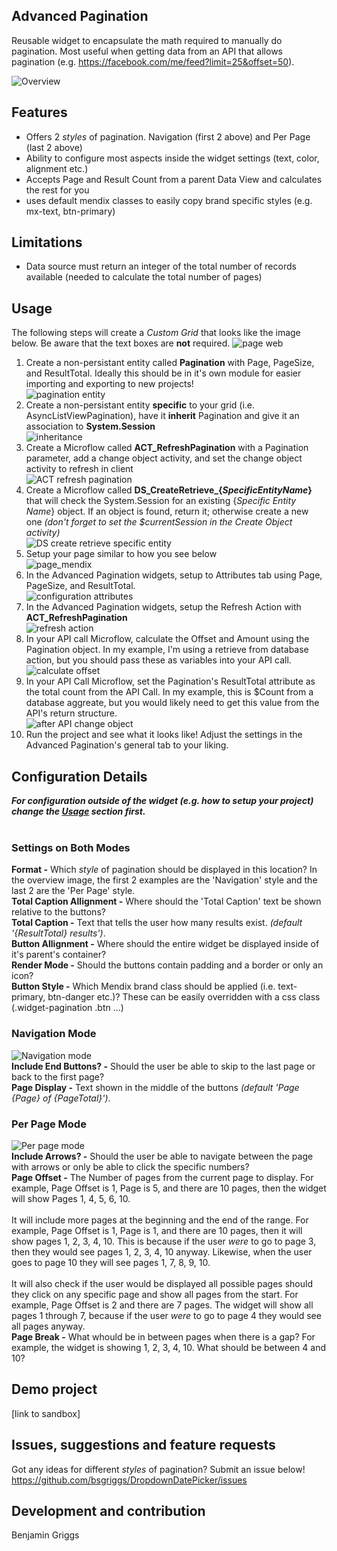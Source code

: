 ## Advanced Pagination
Reusable widget to encapsulate the math required to manually do pagination. Most useful when getting data from an API that allows pagination (e.g. https://facebook.com/me/feed?limit=25&offset=50).

![Overview](https://github.com/bsgriggs/pagination/blob/media/Overview.png)

## Features
- Offers 2 *styles* of pagination. Navigation (first 2 above) and Per Page (last 2 above)
- Ability to configure most aspects inside the widget settings (text, color, alignment etc.)
- Accepts Page and Result Count from a parent Data View and calculates the rest for you 
- uses default mendix classes to easily copy brand specific styles (e.g. mx-text, btn-primary)

## Limitations
- Data source must return an integer of the total number of records available (needed to calculate the total number of pages)

## Usage
The following steps will create a *Custom Grid* that looks like the image below. Be aware that the text boxes are **not** required.
![page web](https://github.com/bsgriggs/pagination/blob/media/page_web.png)

1. Create a non-persistant entity called **Pagination** with Page, PageSize, and ResultTotal. Ideally this should be in it's own module for easier importing and exporting to new projects!<br/>![pagination entity](https://github.com/bsgriggs/pagination/blob/media/pagination_entity.png)
2. Create a non-persistant entity **specific** to your grid (i.e. AsyncListViewPagination), have it **inherit** Pagination and give it an association to **System.Session**<br/>![inheritance](https://github.com/bsgriggs/pagination/blob/media/inheritance.png)
3. Create a Microflow called **ACT_RefreshPagination** with a Pagination parameter, add a change object activity, and set the change object activity to refresh in client<br/>![ACT refresh pagination](https://github.com/bsgriggs/pagination/blob/media/ACT_RefreshPagination.png)
4. Create a Microflow called **DS_CreateRetrieve_{*SpecificEntityName*}** that will check the System.Session for an existing {*Specific Entity Name*} object. If an object is found, return it; otherwise create a new one *(don't forget to set the $currentSession in the Create Object activity)*<br/>![DS create retrieve specific entity](https://github.com/bsgriggs/pagination/blob/media/DS_Inheritance.png)
5. Setup your page similar to how you see below<br/>![page_mendix](https://github.com/bsgriggs/pagination/blob/media/page_mendix.png)
6. In the Advanced Pagination widgets, setup to Attributes tab using Page, PageSize, and ResultTotal.<br/>![configuration attributes](https://github.com/bsgriggs/pagination/blob/media/config_attributes.png)
7. In the Advanced Pagination widgets, setup the Refresh Action with **ACT_RefreshPagination**<br/>![refresh action](https://github.com/bsgriggs/pagination/blob/media/config_actions.png)
8. In your API call Microflow, calculate the Offset and Amount using the Pagination object. In my example, I'm using a retrieve from database action, but you should pass these as variables into your API call. <br/>![calculate offset](https://github.com/bsgriggs/pagination/blob/media/calculate_offset.png)
9. In your API Call Microflow, set the Pagination's ResultTotal attribute as the total count from the API Call. In my example, this is $Count from a database aggreate, but you would likely need to get this value from the API's return structure.<br/>![after API change object](https://github.com/bsgriggs/pagination/blob/media/afterapi_changeobject.png) 
10. Run the project and see what it looks like! Adjust the settings in the Advanced Pagination's general tab to your liking.

## Configuration Details
***For configuration outside of the widget (e.g. how to setup your project) change the [Usage](https://github.com/bsgriggs/pagination/edit/master/README.md#usage) section first.***<br/><br/>

### Settings on Both Modes
**Format -** Which *style* of pagination should be displayed in this location? In the overview image, the first 2 examples are the 'Navigation' style and the last 2 are the 'Per Page' style.<br/>
**Total Caption Allignment -** Where should the 'Total Caption' text be shown relative to the buttons?<br/>
**Total Caption -** Text that tells the user how many results exist. *(default '{ResultTotal} results')*.<br/>
**Button Allignment -** Where should the entire widget be displayed inside of it's parent's container?<br/>
**Render Mode -** Should the buttons contain padding and a border or only an icon?<br/>
**Button Style -** Which Mendix brand class should be applied (i.e. text-primary, btn-danger etc.)? These can be easily overridden with a css class (.widget-pagination .btn ...)<br/>

### Navigation Mode
![Navigation mode](https://github.com/bsgriggs/pagination/blob/media/config_navigation.png)<br/>
**Include End Buttons? -** Should the user be able to skip to the last page or back to the first page?<br/>
**Page Display -** Text shown in the middle of the buttons *(default 'Page {Page} of {PageTotal}')*.<br/>

### Per Page Mode 
![Per page mode](https://github.com/bsgriggs/pagination/blob/media/config_perpage.png)<br/>
**Include Arrows? -** Should the user be able to navigate between the page with arrows or only be able to click the specific numbers?<br/>
**Page Offset -** The Number of pages from the current page to display. For example, Page Offset is 1, Page is 5, and there are 10 pages, then the widget will show Pages 1, 4, 5, 6, 10.<br/><br/>It will include more pages at the beginning and the end of the range. For example, Page Offset is 1, Page is 1, and there are 10 pages, then it will show pages 1, 2, 3, 4, 10. This is because if the user *were* to go to page 3, then they would see pages 1, 2, 3, 4, 10 anyway. Likewise, when the user goes to page 10 they will see pages 1, 7, 8, 9, 10.<br/><br/>It will also check if the user would be displayed all possible pages should they click on any specific page and show all pages from the start. For example, Page Offset is 2 and there are 7 pages. The widget will show all pages 1 through 7, because if the user *were* to go to page 4 they would see all pages anyway.<br/>
**Page Break -** What whould be in between pages when there is a gap? For example, the widget is showing 1, 2, 3, 4, 10. What should be between 4 and 10?<br/>

## Demo project
[link to sandbox]

## Issues, suggestions and feature requests
Got any ideas for different *styles* of pagination? Submit an issue below!
https://github.com/bsgriggs/DropdownDatePicker/issues

## Development and contribution
Benjamin Griggs
